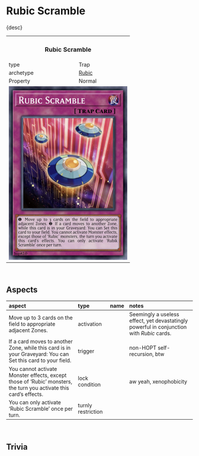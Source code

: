 # Rubic Scramble

{desc}

<table>
  <tr>
    <th colspan="2"> <h3> Rubic Scramble </h3> </th>
  </tr>
  <tr>
    <td> type </td>
    <td> Trap </td>
  </tr>
  <tr>
    <td> archetype </td>
    <td> <a href="../../../archetypes/Rubic.md">Rubic</a> </td>
  </tr>
  <tr>
    <td> Property </td>
    <td> Normal </td>
  </tr>
  <tr>
    <td colspan="2"> <img src="../../../.assets/cards/traps/Rubic Scramble.png" width="320px"> </td>
  </tr>
</table>


<br>


## Aspects

| aspect | type | name | notes |
| :----- | :--- | :--- | :---- |
| Move up to 3 cards on the field to appropriate adjacent Zones. | activation | | Seemingly a useless effect, yet devastatingly powerful in conjunction with *Rubic* cards.
| If a card moves to another Zone, while this card is in your Graveyard: You can Set this card to your field. | trigger | | non-HOPT self-recursion, btw |
| You cannot activate Monster effects, except those of ‘Rubic’ monsters, the turn you activate this card’s effects. | lock condition | | aw yeah, xenophobicity |
| You can only activate ‘Rubic Scramble’ once per turn. | turnly restriction | | |


<br>


## Trivia
